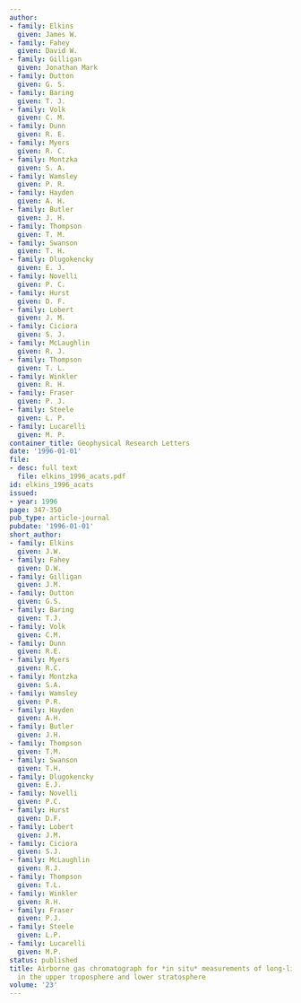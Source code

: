 ```yaml
---
author:
- family: Elkins
  given: James W.
- family: Fahey
  given: David W.
- family: Gilligan
  given: Jonathan Mark
- family: Dutton
  given: G. S.
- family: Baring
  given: T. J.
- family: Volk
  given: C. M.
- family: Dunn
  given: R. E.
- family: Myers
  given: R. C.
- family: Montzka
  given: S. A.
- family: Wamsley
  given: P. R.
- family: Hayden
  given: A. H.
- family: Butler
  given: J. H.
- family: Thompson
  given: T. M.
- family: Swanson
  given: T. H.
- family: Dlugokencky
  given: E. J.
- family: Novelli
  given: P. C.
- family: Hurst
  given: D. F.
- family: Lobert
  given: J. M.
- family: Ciciora
  given: S. J.
- family: McLaughlin
  given: R. J.
- family: Thompson
  given: T. L.
- family: Winkler
  given: R. H.
- family: Fraser
  given: P. J.
- family: Steele
  given: L. P.
- family: Lucarelli
  given: M. P.
container_title: Geophysical Research Letters
date: '1996-01-01'
file:
- desc: full text
  file: elkins_1996_acats.pdf
id: elkins_1996_acats
issued:
- year: 1996
page: 347-350
pub_type: article-journal
pubdate: '1996-01-01'
short_author:
- family: Elkins
  given: J.W.
- family: Fahey
  given: D.W.
- family: Gilligan
  given: J.M.
- family: Dutton
  given: G.S.
- family: Baring
  given: T.J.
- family: Volk
  given: C.M.
- family: Dunn
  given: R.E.
- family: Myers
  given: R.C.
- family: Montzka
  given: S.A.
- family: Wamsley
  given: P.R.
- family: Hayden
  given: A.H.
- family: Butler
  given: J.H.
- family: Thompson
  given: T.M.
- family: Swanson
  given: T.H.
- family: Dlugokencky
  given: E.J.
- family: Novelli
  given: P.C.
- family: Hurst
  given: D.F.
- family: Lobert
  given: J.M.
- family: Ciciora
  given: S.J.
- family: McLaughlin
  given: R.J.
- family: Thompson
  given: T.L.
- family: Winkler
  given: R.H.
- family: Fraser
  given: P.J.
- family: Steele
  given: L.P.
- family: Lucarelli
  given: M.P.
status: published
title: Airborne gas chromatograph for *in situ* measurements of long-lived species
  in the upper troposphere and lower stratosphere
volume: '23'
---
```

